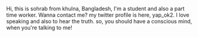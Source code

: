 Hi, this is sohrab from khulna, Bangladesh, I'm a student and also a part time worker. Wanna contact me? my twitter profile is here, yap_ok2. I love speaking and also to hear the truth. so, you should have a conscious mind, when you're talking to me!
